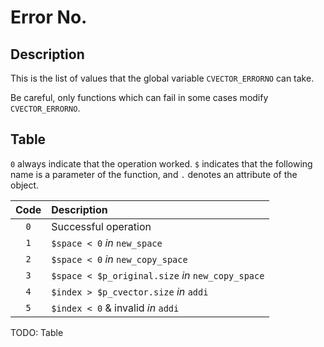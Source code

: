 # Error No.

## Description

This is the list of values that the global variable `CVECTOR_ERRORNO` can take.

Be careful, only functions which can fail in some cases modify 
`CVECTOR_ERRORNO`.

## Table

`0` always indicate that the operation worked. `$` indicates that the 
following name is a parameter of the function, and `.` denotes an attribute 
of the object.

| Code          | Description                                                 |
|:-------------:|:------------------------------------------------------------|
| `0`           | Successful operation                                        |
| `1`           | `$space < 0` *in* `new_space`                               |
| `2`           | `$space < 0` *in* `new_copy_space`                          |
| `3`           | `$space < $p_original.size` *in* `new_copy_space`           |
| `4`           | `$index > $p_cvector.size` *in* `addi`                      |
| `5`           | `$index < 0` & invalid *in* `addi`                          |

TODO: Table
